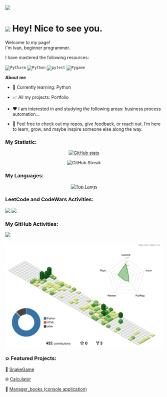    ![](https://komarev.com/ghpvc/?username=kirp11)

   
   <h1><img src="https://emojis.slackmojis.com/emojis/images/1531849430/4246/blob-sunglasses.gif?1531849430" width="30"/> Hey! Nice to see you.</h1>   
<p>

<p>

Welcome to my page! 
</br> I'm Ivan, beginner programmer.    

<p>

<p>I have mastered the following resources:
<p>

<div >
	<code><img width="40" src="https://raw.githubusercontent.com/marwin1991/profile-technology-icons/refs/heads/main/icons/pycharm.png" alt="PyCharm" title="PyCharm"/></code>
	<code><img width="40" src="https://raw.githubusercontent.com/marwin1991/profile-technology-icons/refs/heads/main/icons/python.png" alt="Python" title="Python"/></code>
	<code><img width="40" src="https://raw.githubusercontent.com/marwin1991/profile-technology-icons/refs/heads/main/icons/pytest.png" alt="pytest" title="pytest"/></code>
	<code><img width="40" src="https://raw.githubusercontent.com/marwin1991/profile-technology-icons/refs/heads/main/icons/pygame.png" alt="Pygame" title="Pygame"/></code>
</div>
<p>
<p>

**About me**

- 💼 Currently learning: Python

- 📈 All my projects: Portfolio

- ❤️ I am interested in and studying the following areas: business process automation...

- 💬 Feel free to check out my repos, give feedback, or reach out. I’m here to learn, grow, and maybe inspire someone else along the way.

<p>

### My Statistic:
<p align="center">
  <a href="https://github.com/kirp11/github-readme-stats">
    <img src="https://github-readme-stats.vercel.app/api?username=kirp11" alt="GitHub stats" />
  </a>
</p>

<p align="center">
  <img src="https://github-readme-streak-stats.herokuapp.com/?user=kirp11" alt="GitHub Streak" />
</p>

### My Languages:

<p align="center"
	
[![Top Langs](https://github-readme-stats.vercel.app/api/top-langs/?username=kirp11)](https://github.com/kirp11/github-readme-stats)
>



### LeetCode and CodeWars Activities:
	
<img src="https://leetcard.jacoblin.cool/kirp11?ext=heatmap" width="420"/> <img src="https://github.r2v.ch/codewars?user=kirp11&name=true&top_languages=true&stroke=%23b362ff&theme=purple_dark" width="420"/>





### My GitHub Activities:


<img src="http://github-profile-summary-cards.vercel.app/api/cards/profile-details?username=kirp11&theme=default" width="850"/>


![](./profile-3d-contrib/profile-green-animate.svg)


### 💥 Featured Projects:

🚀 [SnakeGame](https://github.com/kirp11/Snake_game)

🌐 [Calculator](https://github.com/kirp11/calculator-python)

💼 [Manager_books (console application)](https://github.com/kirp11/manager_books)

<!-- THE END -->


